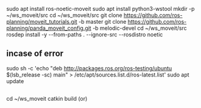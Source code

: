 sudo apt install ros-noetic-moveit
sudo apt install python3-wstool
mkdir -p ~/ws_moveit/src
cd ~/ws_moveit/src
git clone https://github.com/ros-planning/moveit_tutorials.git -b master
git clone https://github.com/ros-planning/panda_moveit_config.git -b melodic-devel
cd ~/ws_moveit/src
rosdep install -y --from-paths . --ignore-src --rosdistro noetic
## incase of error
sudo sh -c 'echo "deb http://packages.ros.org/ros-testing/ubuntu $(lsb_release -sc) main" >
/etc/apt/sources.list.d/ros-latest.list'
sudo apt update
##
cd ~/ws_moveit
catkin build
(or)